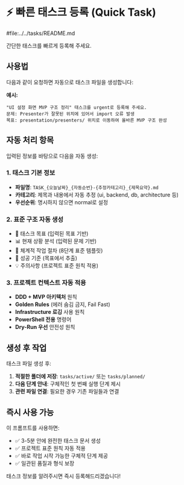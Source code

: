 # ⚡ 빠른 태스크 등록 (Quick Task)

#file:../../tasks/README.md

간단한 태스크를 빠르게 등록해 주세요.

## 사용법

다음과 같이 요청하면 자동으로 태스크 파일을 생성합니다:

**예시:**
```
"UI 설정 화면 MVP 구조 정리" 태스크를 urgent로 등록해 주세요.
문제: Presenter가 잘못된 위치에 있어서 import 오류 발생
목표: presentation/presenters/ 위치로 이동하여 올바른 MVP 구조 완성
```

## 자동 처리 항목

입력된 정보를 바탕으로 다음을 자동 생성:

### 1. 태스크 기본 정보
- **파일명**: `TASK_{오늘날짜}_{자동순번}-{추정카테고리}_{제목요약}.md`
- **카테고리**: 제목과 내용에서 자동 추정 (ui, backend, db, architecture 등)
- **우선순위**: 명시하지 않으면 normal로 설정

### 2. 표준 구조 자동 생성
- 🎯 태스크 목표 (입력된 목표 기반)
- 📊 현재 상황 분석 (입력된 문제 기반)
- 🔄 체계적 작업 절차 (8단계 표준 템플릿)
- 🎯 성공 기준 (목표에서 추출)
- 💡 주의사항 (프로젝트 표준 원칙 적용)

### 3. 프로젝트 컨텍스트 자동 적용
- **DDD + MVP 아키텍처** 원칙
- **Golden Rules** (에러 숨김 금지, Fail Fast)
- **Infrastructure 로깅** 사용 원칙
- **PowerShell 전용** 명령어
- **Dry-Run 우선** 안전성 원칙

## 생성 후 작업

태스크 파일 생성 후:
1. **적절한 폴더에 저장**: `tasks/active/` 또는 `tasks/planned/`
2. **다음 단계 안내**: 구체적인 첫 번째 실행 단계 제시
3. **관련 파일 연결**: 필요한 경우 기존 파일들과 연결

## 즉시 사용 가능

이 프롬프트를 사용하면:
- ✅ 3-5분 안에 완전한 태스크 문서 생성
- ✅ 프로젝트 표준 원칙 자동 적용
- ✅ 바로 작업 시작 가능한 구체적 단계 제공
- ✅ 일관된 품질과 형식 보장

태스크 정보를 알려주시면 즉시 등록해드리겠습니다!
